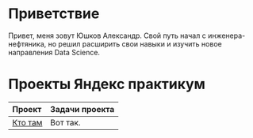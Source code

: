 # Приветствие
Привет, меня зовут Юшков Александр. Свой путь начал с инженера-нефтяника, но решил расширить свои навыки и изучить новое направления Data Science. 

# Проекты Яндекс практикум

| Проект | Задачи проекта |
| :-----------| :----------- | 
| [Кто там](https://github.com/Unerster/WAY_DS/edit/main/README.md) | Вот так.|

